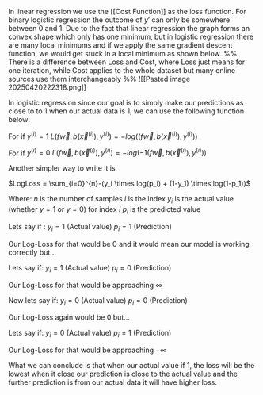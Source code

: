In linear regression we use the [[Cost Function]] as the loss function. For binary logistic regression the outcome of $y'$ can only be somewhere between 0 and 1. Due to the fact that linear regression the graph forms an convex shape which only has one minimum, but in logistic regression there are many local minimums and if we apply the same gradient descent function, we would get stuck in a local minimum as shown below.
%% There is a difference between Loss and Cost, where Loss just means for one iteration, while Cost applies to the whole dataset but many online sources use them interchangeably  %%
![[Pasted image 20250420222318.png]]

In logistic regression since our goal is to simply make our predictions as close to to 1 when our actual data is 1, we can use the following function below:

For if $y^{(i)}=1$
$L(f\vec{w},b(\vec{x}^{(i)}),y^{(i)}) = -log((f\vec{w},b(\vec{x}^{(i)}),y^{(i)}))$

For if $y^{(i)} = 0$
$L(f\vec{w},b(\vec{x}^{(i)}),y^{(i)})=-log(-1(f\vec{w},b(\vec{x}^{(i)}),y^{(i)}))$

Another simpler way to write it is 

 $LogLoss = \sum_{i=0}^{n}-(y_i \times log(p_i) + (1-y_1) \times log(1-p_1))$

Where:
$n$ is the number of samples
$i$ is the index
$y_i$ is the actual value (whether $y=1$ or $y=0$) for index $i$
$p_i$ is the predicted value

Lets say if :
$y_i = 1$ (Actual value)
$p_i =1$ (Prediction)

Our Log-Loss  for that would be 0 and it would mean our model is working correctly but...

Lets say if:
$y_i = 1$ (Actual value)
$p_i =0$ (Prediction)

Our Log-Loss for that would be approaching $\infty$ 

Now lets say if:
$y_i = 0$ (Actual value)
$p_i = 0$ (Prediction)

Our Log-Loss again would be 0 but...

Lets say if:
$y_i = 0$ (Actual value)
$p_i =1$ (Prediction)

Our Log-Loss for that would be approaching $-\infty$ 

What we can conclude is that when our actual value if 1, the loss will be the lowest when it close our prediction is close to the actual value and the further prediction is from our actual data it will have higher loss.